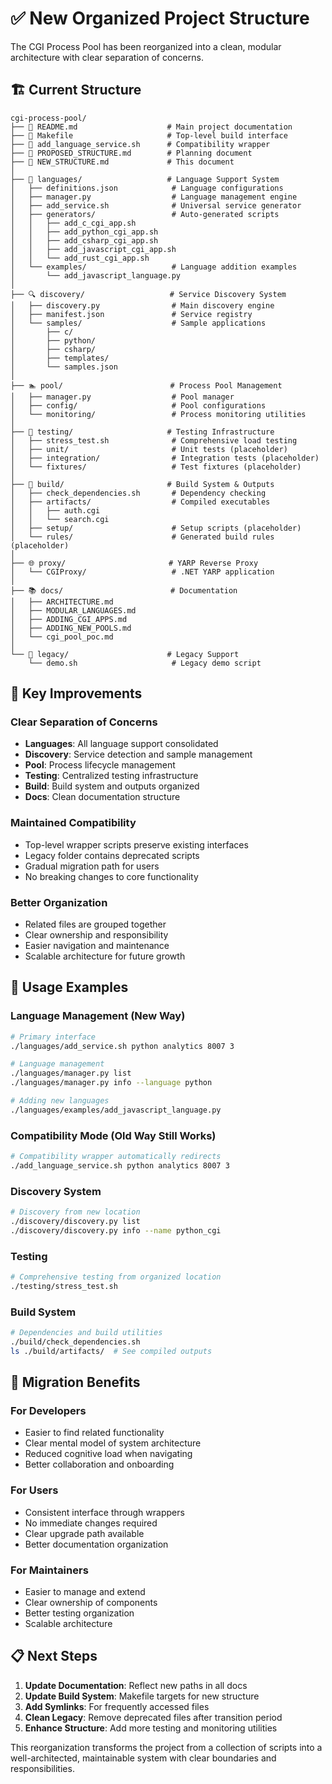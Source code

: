 # ✅ New Organized Project Structure

The CGI Process Pool has been reorganized into a clean, modular architecture with clear separation of concerns.

## 🏗️ Current Structure

```
cgi-process-pool/
├── 📄 README.md                    # Main project documentation
├── 📄 Makefile                     # Top-level build interface
├── 📄 add_language_service.sh      # Compatibility wrapper
├── 📄 PROPOSED_STRUCTURE.md        # Planning document
├── 📄 NEW_STRUCTURE.md             # This document
│
├── 🔷 languages/                   # Language Support System
│   ├── definitions.json            # Language configurations
│   ├── manager.py                  # Language management engine
│   ├── add_service.sh              # Universal service generator
│   ├── generators/                 # Auto-generated scripts
│   │   ├── add_c_cgi_app.sh
│   │   ├── add_python_cgi_app.sh
│   │   ├── add_csharp_cgi_app.sh
│   │   ├── add_javascript_cgi_app.sh
│   │   └── add_rust_cgi_app.sh
│   └── examples/                   # Language addition examples
│       └── add_javascript_language.py
│
├── 🔍 discovery/                   # Service Discovery System
│   ├── discovery.py                # Main discovery engine
│   ├── manifest.json               # Service registry
│   └── samples/                    # Sample applications
│       ├── c/
│       ├── python/
│       ├── csharp/
│       ├── templates/
│       └── samples.json
│
├── 🏊 pool/                        # Process Pool Management
│   ├── manager.py                  # Pool manager
│   ├── config/                     # Pool configurations
│   └── monitoring/                 # Process monitoring utilities
│
├── 🧪 testing/                     # Testing Infrastructure
│   ├── stress_test.sh              # Comprehensive load testing
│   ├── unit/                       # Unit tests (placeholder)
│   ├── integration/                # Integration tests (placeholder)
│   └── fixtures/                   # Test fixtures (placeholder)
│
├── 🔧 build/                       # Build System & Outputs
│   ├── check_dependencies.sh       # Dependency checking
│   ├── artifacts/                  # Compiled executables
│   │   ├── auth.cgi
│   │   └── search.cgi
│   ├── setup/                      # Setup scripts (placeholder)
│   └── rules/                      # Generated build rules (placeholder)
│
├── 🌐 proxy/                       # YARP Reverse Proxy
│   └── CGIProxy/                   # .NET YARP application
│
├── 📚 docs/                        # Documentation
│   ├── ARCHITECTURE.md
│   ├── MODULAR_LANGUAGES.md
│   ├── ADDING_CGI_APPS.md
│   ├── ADDING_NEW_POOLS.md
│   └── cgi_pool_poc.md
│
└── 📁 legacy/                      # Legacy Support
    └── demo.sh                     # Legacy demo script
```

## 🎯 Key Improvements

### **Clear Separation of Concerns**
- **Languages**: All language support consolidated
- **Discovery**: Service detection and sample management  
- **Pool**: Process lifecycle management
- **Testing**: Centralized testing infrastructure
- **Build**: Build system and outputs organized
- **Docs**: Clean documentation structure

### **Maintained Compatibility**
- Top-level wrapper scripts preserve existing interfaces
- Legacy folder contains deprecated scripts
- Gradual migration path for users
- No breaking changes to core functionality

### **Better Organization**
- Related files are grouped together
- Clear ownership and responsibility
- Easier navigation and maintenance
- Scalable architecture for future growth

## 🚀 Usage Examples

### **Language Management (New Way)**
```bash
# Primary interface
./languages/add_service.sh python analytics 8007 3

# Language management
./languages/manager.py list
./languages/manager.py info --language python

# Adding new languages
./languages/examples/add_javascript_language.py
```

### **Compatibility Mode (Old Way Still Works)**
```bash
# Compatibility wrapper automatically redirects
./add_language_service.sh python analytics 8007 3
```

### **Discovery System**
```bash
# Discovery from new location
./discovery/discovery.py list
./discovery/discovery.py info --name python_cgi
```

### **Testing**
```bash
# Comprehensive testing from organized location
./testing/stress_test.sh
```

### **Build System**
```bash
# Dependencies and build utilities
./build/check_dependencies.sh
ls ./build/artifacts/  # See compiled outputs
```

## 🔄 Migration Benefits

### **For Developers**
- Easier to find related functionality
- Clear mental model of system architecture
- Reduced cognitive load when navigating
- Better collaboration and onboarding

### **For Users**
- Consistent interface through wrappers
- No immediate changes required
- Clear upgrade path available
- Better documentation organization

### **For Maintainers**
- Easier to manage and extend
- Clear ownership of components
- Better testing organization
- Scalable architecture

## 📋 Next Steps

1. **Update Documentation**: Reflect new paths in all docs
2. **Update Build System**: Makefile targets for new structure
3. **Add Symlinks**: For frequently accessed files
4. **Clean Legacy**: Remove deprecated files after transition period
5. **Enhance Structure**: Add more testing and monitoring utilities

This reorganization transforms the project from a collection of scripts into a well-architected, maintainable system with clear boundaries and responsibilities.